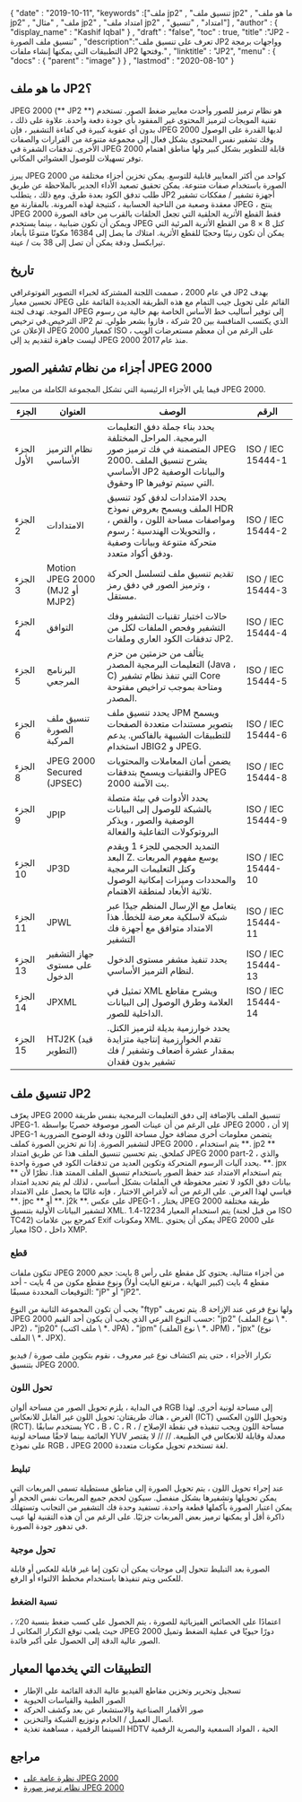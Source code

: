{
  "date" : "2019-10-11",
  "keywords" :["ملف jp2" , "تنسيق ملف jp2" , "ما هو ملف jp2" , "ملف" , "مثال jp2" , "امتداد ملف jp2" , "امتداد" , "تنسيق"] ,
  "author" : {
    "display_name" : "Kashif Iqbal"
} ,
  "draft" : "false",
  "toc" : true,
  "title" :"JP2 - تنسيق ملف الصورة" ,
  "description":"تعرف على تنسيق ملف JP2 وواجهات برمجة التطبيقات التي يمكنها إنشاء ملفات JP2 وفتحها." ,
  "linktitle" : "JP2",
  "menu" : {
    "docs" : {
      "parent" : "image"
}
} ,
  "lastmod" : "2020-08-10"
}

## ما هو ملف JP2؟ ##

JPEG 2000 (** JP2 **) هو نظام ترميز للصور وأحدث معايير ضغط الصور. تستخدم تقنية المويجات لترميز المحتوى غير المفقود بأي جودة دفعة واحدة. علاوة على ذلك ، بدون أي عقوبة كبيرة في كفاءة التشفير ، فإن JPEG 2000 لديها القدرة على الوصول وفك تشفير نفس المحتوى بشكل فعال إلى مجموعة متنوعة من القرارات والصفات الأخرى. تدفقات الشفرة في JPEG 2000 قابلة للتطوير بشكل كبير ولها مناطق اهتمام توفر تسهيلات للوصول العشوائي المكاني.

يبرز JPEG 2000 كواحد من أكثر المعايير قابلية للتوسع. يمكن تخزين أجزاء مختلفة من الصورة باستخدام صفات متنوعة. يمكن تحقيق تصعيد الأداء الجدير بالملاحظة عن طريق طلب تدفق الكود بعدة طرق. ومع ذلك ، يتطلب JP2 أجهزة تشفير / مفككات تشفير معقدة وصعبة من الناحية الحسابية ، كنتيجة لهذه المرونة. بالمقارنة مع JPEG ، ينتج JPEG 2000 فقط القطع الأثرية الحلقية التي تجعل الحلقات بالقرب من حافة الصورة ويمكن أن تكون ضبابية ، بينما يستخدم JPEG كتل 8 × 8 من القطع الأثرية المرئية التي يمكن أن تكون رنينًا وحجبًا للقطع الأثرية. امتلاك ما يصل إلى 16384 مكونًا متنوعًا بأبعاد تيرابكسل ودقة يمكن أن تصل إلى 38 بت / عينة.

## تاريخ ##

في عام 2000 ، صممت اللجنة المشتركة لخبراء التصوير الفوتوغرافي JP2 بهدف تحسين معيار JPEG القائم على تحويل جيب التمام مع هذه الطريقة الجديدة القائمة على الموجة. تهدف لجنة JPEG إلى توفير أساليب خط الأساس الخاصة بهم خالية من رسوم الترخيص.في ترخيص JP2 الذي يكتسب المنافسة بين 20 شركة ، فازوا بشعر طولي. تم الإعلان عن JPEG 2000 كمعيار ISO ، على الرغم من أن معظم مستعرضات الويب ليست جاهزة لتقديم يد إلى JPEG 2000 منذ عام 2017.

## أجزاء من نظام تشفير الصور JPEG 2000 ##

فيما يلي الأجزاء الرئيسية التي تشكل المجموعة الكاملة من معايير JPEG 2000.


| الجزء | العنوان | الوصف | الرقم
---|---|---|---|
| الجزء الأول | نظام الترميز الأساسي | يحدد بناء جملة دفق التعليمات البرمجية. المراحل المختلفة المتضمنة في فك ترميز صور JPEG 2000. يشرح تنسيق الملف الأساسي JP2 والبيانات الوصفية وحقوق IP التي سيتم توفيرها. | ISO / IEC 15444-1
| الجزء 2 | الامتدادات | يحدد الامتدادات لدفق كود تنسيق الملف ويسمح بعروض نموذج HDR ، ومواصفات مساحة اللون ، والقص ، والتحويلات الهندسية ؛ رسوم متحركة متنوعة وبيانات وصفية ودفق أكواد متعدد. | ISO / IEC 15444-2
| الجزء 3 | Motion JPEG 2000 (MJ2 أو MJP2) | تقديم تنسيق ملف لتسلسل الحركة ، وترميز الصور في دفق رمز مستقل. | ISO / IEC 15444-3
| الجزء 4 | التوافق | حالات اختبار تقنيات التشفير وفك التشفير وفحص الملفات لكل من تدفقات الكود العاري وملفات JP2. | ISO / IEC 15444-4
| الجزء 5 | البرنامج المرجعي | يتألف من حزمتين من حزم التعليمات البرمجية المصدر (Java ، C) التي تنفذ نظام تشفير Core ومتاحة بموجب تراخيص مفتوحة المصدر. | ISO / IEC 15444-5
| الجزء 6 | تنسيق ملف الصورة المركبة | يحدد تنسيق ملف JPM ويسمح بتصوير مستندات متعددة الصفحات للتطبيقات الشبيهة بالفاكس. يدعم استخدام JBIG2 و JPEG. | ISO / IEC 15444-6
| الجزء 8 | JPEG 2000 Secured (JPSEC) | يضمن أمان المعاملات والمحتويات والتقنيات ويسمح بتدفقات JPEG 2000 بت الآمنة. | ISO / IEC 15444-8
| الجزء 9 | JPIP | يحدد الأدوات في بيئة متصلة بالشبكة للوصول إلى البيانات الوصفية والصور ، ويذكر البروتوكولات التفاعلية والفعالة | ISO / IEC 15444-9
| الجزء 10 | JP3D | التمديد الحجمي للجزء 1 ويقدم البعد Z. يوسع مفهوم المربعات وكتل التعليمات البرمجية والمحددات وميزات إمكانية الوصول ثلاثية الأبعاد لمنطقة الاهتمام. | ISO / IEC 15444-10
| الجزء 11 | JPWL | يتعامل مع الإرسال المنظم جيدًا عبر شبكة لاسلكية معرضة للخطأ. هذا الامتداد متوافق مع أجهزة فك التشفير | ISO / IEC 15444-11
| الجزء 13 | جهاز التشفير على مستوى الدخول | يحدد تنفيذ مشفر مستوى الدخول لنظام الترميز الأساسي. | ISO / IEC 15444-13
| الجزء 14 | JPXML | تمثيل في XML ويشرح مقاطع العلامة وطرق الوصول إلى البيانات الداخلية للصور. | ISO / IEC 15444-14
| الجزء 15 | HTJ2K (قيد التطوير) | يحدد خوارزمية بديلة لترميز الكتل. تقدم الخوارزمية إنتاجية متزايدة بمقدار عشرة أضعاف وتشفير / فك تشفير بدون فقدان

## تنسيق ملف JP2 ##

يعرّف JPEG 2000 تنسيق الملف بالإضافة إلى دفق التعليمات البرمجية بنفس طريقة JPEG-1. على الرغم من أن عينات الصور موصوفة حصريًا بواسطة JPEG 2000 ، إلا أن JPEG-1 يتضمن معلومات أخرى مضافة حول مساحة اللون ودقة الوضوح الضرورية لتشفير الصورة. إذا تم تخزين الصورة كملف JPEG 2000 ، يتم استخدام **. jp2 ** كملحق. يتم تحسين تنسيق الملف هذا عن طريق امتداد JPEG 2000 part-2 ، والذي يحدد آليات الرسوم المتحركة وتكوين العديد من تدفقات الكود في صورة واحدة. **. jpx ** يتم استخدام الامتداد عند حفظ الصور باستخدام تنسيق الملف الممتد هذا. نظرًا لأن بيانات دفق الكود لا تعتبر محفوظة في الملفات بشكل أساسي ، لذلك لم يتم تحديد امتداد قياسي لهذا الغرض. على الرغم من أنه لأغراض الاختبار ، فإنه غالبًا ما يحصل على الامتداد **. jpc ** أو **. j2k **. على عكس JPEG-1 ، يختار JPEG 2000 طريقة مختلفة لتشفير البيانات الأولية بتنسيق XML. يتم استخدام المعيار 12234-1.4 (من قبل لجنة ISO TC42) كمرجع بين علامات Exif ومكونات XML. يمكن أن يحتوي JPEG 2000 على معيار ISO ، داخل XMP.

### قطع ###
تتكون ملفات JPEG 2000 من أجزاء متتالية. يحتوي كل مقطع على رأس 8 بايت: حجم مقطع 4 بايت (كبير النهاية ، مرتفع البايت أولاً) ونوع مقطع مكون من 4 بايت - أحد التوقيعات المحددة مسبقًا: "jP" أو "jP2".

يجب أن تكون المجموعة الثانية من النوع "ftyp" ولها نوع فرعي عند الإزاحة 8. يتم تعريف JPEG 2000 حسب النوع الفرعي الذي يجب أن يكون أحد القيم: "jp2" (نوع الملف \ *. JP2) ، "jp20" (ملف اكتب \ *. JPA) ، "jpm" (نوع الملف \ *. JPM) ، "jpx" (نوع الملف \ *. JPX).

تكرار الأجزاء ، حتى يتم اكتشاف نوع غير معروف ، نقوم بتكوين ملف صورة / فيديو بتنسيق JPEG 2000.

### تحول اللون ###

في البداية ، يلزم تحويل الصور من مساحة ألوان RGB إلى مساحة لونية أخرى. لهذا الغرض ، هناك طريقتان: تحويل اللون غير القابل للانعكاس (ICT) وتحويل اللون العكسي (RCT). يستخدم سابقًا YC ، B ، C ، R ، مساحة اللون ويجب تنفيذه في نقطة الإصلاح / العائمة بينما لاحقًا مساحة لونية YUV معدلة وقابلة للانعكاس في الطبيعة. // // لا يقتصر على نموذج RGB ، JPEG 2000 لغة تستخدم تحويل مكونات متعددة.

### تبليط ###

عند إجراء تحويل اللون ، يتم تحويل الصورة إلى مناطق مستطيلة تسمى المربعات التي يمكن تحويلها وتشفيرها بشكل منفصل. سيكون لحجم جميع المربعات نفس الحجم أو يمكن اعتبار الصورة بأكملها قطعة واحدة. تستفيد وحدة فك التشفير من التجانب وتستهلك ذاكرة أقل أو يمكنها ترميز بعض المربعات جزئيًا. على الرغم من أن هذه التقنية لها عيب في تدهور جودة الصورة.

### تحول موجية ###

الصورة بعد التبليط تتحول إلى موجات يمكن أن تكون إما غير قابلة للعكس أو قابلة للعكس ويتم تنفيذها باستخدام مخطط الالتواء أو الرفع.

### نسبة الضغط ###

اعتمادًا على الخصائص الفيزيائية للصورة ، يتم الحصول على كسب ضغط بنسبة 20٪ ، حيث يلعب توقع التكرار المكاني لـ JPEG 2000 دورًا حيويًا في عملية الضغط وتميل الصور عالية الدقة إلى الحصول على أكبر فائدة.

## التطبيقات التي يخدمها المعيار ##

* تسجيل وتحرير وتخزين مقاطع الفيديو عالية الدقة القائمة على الإطار
* الصور الطبية والقياسات الحيوية
* صور الأقمار الصناعية والاستشعار عن بعد وكشف الحركة
* اتصال العميل / الخادم وتوزيع الشبكة والتخزين.
* السينما الرقمية ، مساهمة تغذية HDTV الحية ، المواد السمعية والبصرية الرقمية

## مراجع ##

* [نظرة عامة على JPEG 2000](https://jpeg.org/jpeg2000/)
* [نظام ترميز صورة JPEG 2000](https://en.wikipedia.org/wiki/JPEG_2000#JPEG_2000_image_coding_system_-_Parts)

